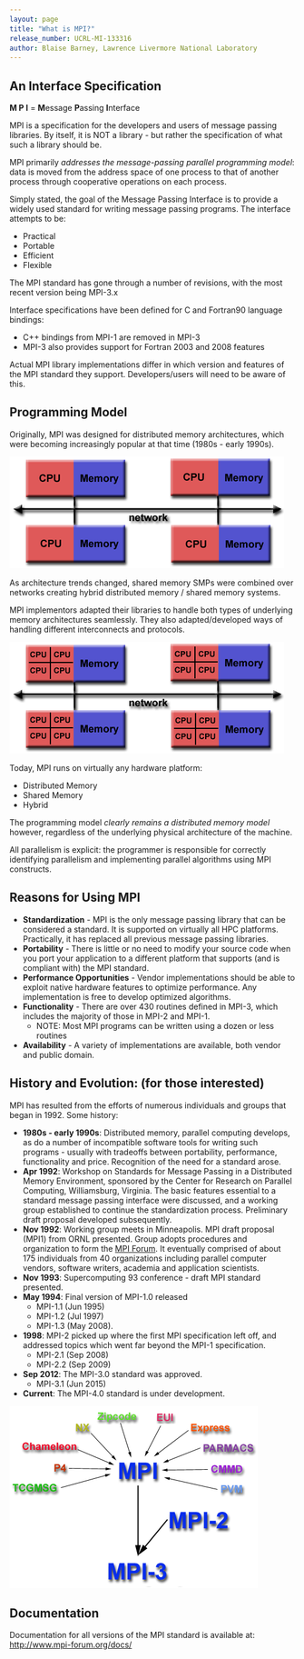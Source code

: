 ```yaml
---
layout: page
title: "What is MPI?"
release_number: UCRL-MI-133316
author: Blaise Barney, Lawrence Livermore National Laboratory
---
```


## An Interface Specification

**M P I** = **M**essage **P**assing **I**nterface

MPI is a specification for the developers and users of message passing libraries. By itself, it is NOT a library - but rather the specification of what such a library should be.

MPI primarily *addresses the message-passing parallel programming model*: data is moved from the address space of one process to that of another process through cooperative operations on each process.

Simply stated, the goal of the Message Passing Interface is to provide a widely used standard for writing message passing programs. The interface attempts to be:

- Practical
- Portable
- Efficient
- Flexible

The MPI standard has gone through a number of revisions, with the most recent version being MPI-3.x

Interface specifications have been defined for C and Fortran90 language bindings:

- C++ bindings from MPI-1 are removed in MPI-3
- MPI-3 also provides support for Fortran 2003 and 2008 features

Actual MPI library implementations differ in which version and features of the MPI standard they support. Developers/users will need to be aware of this.

## Programming Model

Originally, MPI was designed for distributed memory architectures, which were becoming increasingly popular at that time (1980s - early 1990s).

![Distributed Memory](images/distributed_mem.gif)

As architecture trends changed, shared memory SMPs were combined over networks creating hybrid distributed memory / shared memory systems.

MPI implementors adapted their libraries to handle both types of underlying memory architectures seamlessly. They also adapted/developed ways of handling different interconnects and protocols.

![Hybrid Memory](images/hybrid_mem.gif)

Today, MPI runs on virtually any hardware platform:

- Distributed Memory
- Shared Memory
- Hybrid

The programming model *clearly remains a distributed memory model* however, regardless of the underlying physical architecture of the machine.

All parallelism is explicit: the programmer is responsible for correctly identifying parallelism and implementing parallel algorithms using MPI constructs.

## Reasons for Using MPI

- **Standardization** - MPI is the only message passing library that can be considered a standard. It is supported on virtually all HPC platforms. Practically, it has replaced all previous message passing libraries.
- **Portability** - There is little or no need to modify your source code when you port your application to a different platform that supports (and is compliant with) the MPI standard.
- **Performance Opportunities** - Vendor implementations should be able to exploit native hardware features to optimize performance. Any implementation is free to develop optimized algorithms.
- **Functionality** - There are over 430 routines defined in MPI-3, which includes the majority of those in MPI-2 and MPI-1.
    - NOTE: Most MPI programs can be written using a dozen or less routines
- **Availability** - A variety of implementations are available, both vendor and public domain.

## History and Evolution: (for those interested)

MPI has resulted from the efforts of numerous individuals and groups that began in 1992. Some history:

- **1980s - early 1990s**: Distributed memory, parallel computing develops, as do a number of incompatible software tools for writing such programs - usually with tradeoffs between portability, performance, functionality and price. Recognition of the need for a standard arose.
- **Apr 1992**: Workshop on Standards for Message Passing in a Distributed Memory Environment, sponsored by the Center for Research on Parallel Computing, Williamsburg, Virginia. The basic features essential to a standard message passing interface were discussed, and a working group established to continue the standardization process. Preliminary draft proposal developed subsequently.
- **Nov 1992**: Working group meets in Minneapolis. MPI draft proposal (MPI1) from ORNL presented. Group adopts procedures and organization to form the [MPI Forum](https://computing.llnl.gov/tutorials/mpi/mpi.forum.html). It eventually comprised of about 175 individuals from 40 organizations including parallel computer vendors, software writers, academia and application scientists.
- **Nov 1993**: Supercomputing 93 conference - draft MPI standard presented.
- **May 1994**: Final version of MPI-1.0 released
    - MPI-1.1 (Jun 1995)
    - MPI-1.2 (Jul 1997)
    - MPI-1.3 (May 2008).
- **1998**: MPI-2 picked up where the first MPI specification left off, and addressed topics which went far beyond the MPI-1 specification.
    - MPI-2.1 (Sep 2008)
    - MPI-2.2 (Sep 2009)
- **Sep 2012**: The MPI-3.0 standard was approved.
    - MPI-3.1 (Jun 2015)
- **Current**: The MPI-4.0 standard is under development.

![MPI Evolution](images/MPIevolution.gif)

## Documentation

Documentation for all versions of the MPI standard is available at: http://www.mpi-forum.org/docs/
